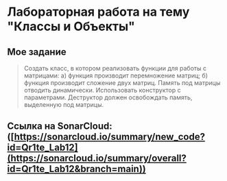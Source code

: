 # Лабораторная работа на тему "Классы и Объекты"

## Мое задание  
> Создать класс, в котором реализовать функции для работы с матрицами:
а) функция производит  перемножение матриц;
б) функция производит сложение двух матриц.
Память под матрицы отводить динамически. Использовать конструктор с параметрами. Деструктор должен освобождать память, выделенную под матрицы.

## Ссылка на SonarCloud: ([https://sonarcloud.io/summary/new_code?id=Qr1te_Lab12](https://sonarcloud.io/summary/overall?id=Qr1te_Lab12&branch=main))
